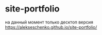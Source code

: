 # site-portfolio

на данный момент только десктоп версия
https://alekseschenko.github.io/site-portfolio/

